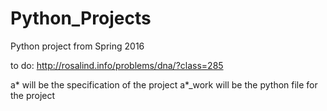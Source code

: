 # Python_Projects
Python project from Spring 2016

to do:
http://rosalind.info/problems/dna/?class=285

a* will be the specification of the project
a*_work will be the python file for the project

